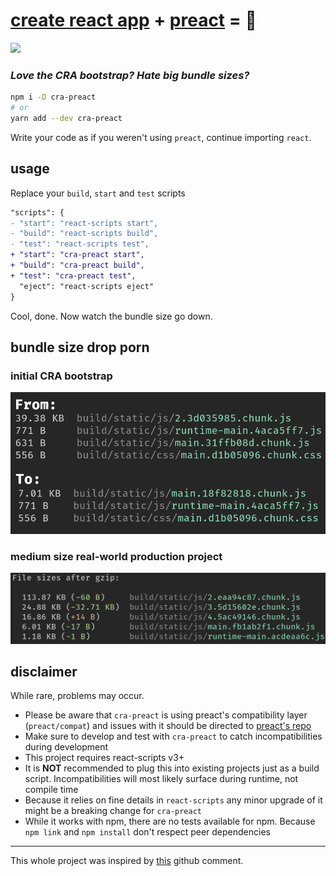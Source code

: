 # [create react app](https://create-react-app.dev/) + [preact](https://preactjs.com/) = 💖

[![](https://github.com/shilangyu/cra-preact/workflows/ci/badge.svg)](https://github.com/shilangyu/cra-preact/actions)

### _Love the CRA bootstrap? Hate big bundle sizes?_

```sh
npm i -D cra-preact
# or
yarn add --dev cra-preact
```

Write your code as if you weren't using `preact`, continue importing `react`.

## usage

Replace your `build`, `start` and `test` scripts

```diff
"scripts": {
- "start": "react-scripts start",
- "build": "react-scripts build",
- "test": "react-scripts test",
+ "start": "cra-preact start",
+ "build": "cra-preact build",
+ "test": "cra-preact test",
  "eject": "react-scripts eject"
}
```

Cool, done. Now watch the bundle size go down.

## bundle size drop porn

### initial CRA bootstrap

![initial app](assets/initial.png)

### medium size real-world production project

![middle size](assets/medium-size.png)

## disclaimer

While rare, problems may occur.

- Please be aware that `cra-preact` is using preact's compatibility layer (`preact/compat`) and issues with it should be directed to [preact's repo](https://github.com/preactjs/preact/issues)
- Make sure to develop and test with `cra-preact` to catch incompatibilities during development
- This project requires react-scripts v3+
- It is **NOT** recommended to plug this into existing projects just as a build script. Incompatibilities will most likely surface during runtime, not compile time
- Because it relies on fine details in `react-scripts` any minor upgrade of it might be a breaking change for `cra-preact`
- While it works with npm, there are no tests available for npm. Because `npm link` and `npm install` don't respect peer dependencies

---

This whole project was inspired by [this](https://github.com/facebook/create-react-app/issues/1230#issuecomment-334284088) github comment.
